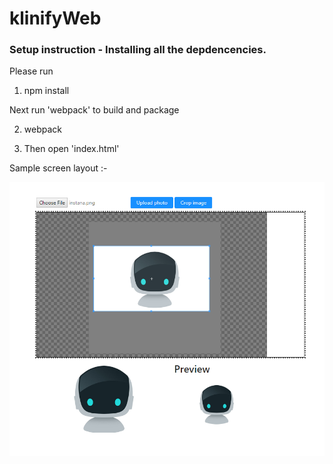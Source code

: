 # klinifyWeb

### Setup instruction - Installing all the depdencencies. 

Please run 

1. npm install

Next run 'webpack' to build and package

2. webpack 

3. Then open 'index.html' 


Sample screen layout :-

![alt text](https://github.com/appcoreopc/klinifyWeb/blob/master/screenshot.PNG)


